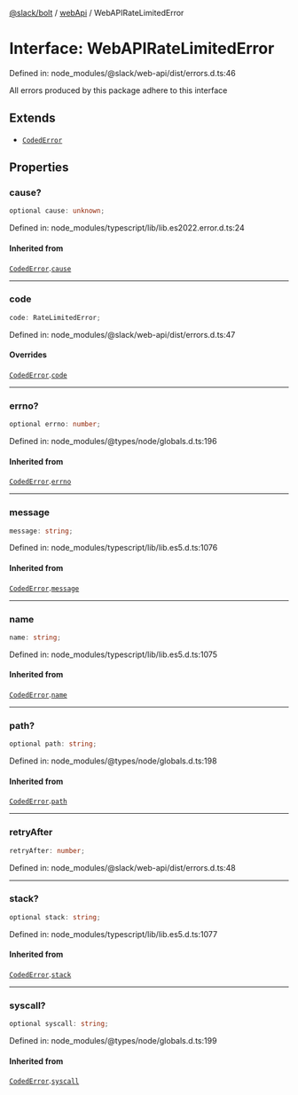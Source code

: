 [@slack/bolt](../../../../index.md) / [webApi](../index.md) / WebAPIRateLimitedError

# Interface: WebAPIRateLimitedError

Defined in: node\_modules/@slack/web-api/dist/errors.d.ts:46

All errors produced by this package adhere to this interface

## Extends

- [`CodedError`](CodedError.md)

## Properties

### cause?

```ts
optional cause: unknown;
```

Defined in: node\_modules/typescript/lib/lib.es2022.error.d.ts:24

#### Inherited from

[`CodedError`](CodedError.md).[`cause`](CodedError.md#cause)

***

### code

```ts
code: RateLimitedError;
```

Defined in: node\_modules/@slack/web-api/dist/errors.d.ts:47

#### Overrides

[`CodedError`](CodedError.md).[`code`](CodedError.md#code)

***

### errno?

```ts
optional errno: number;
```

Defined in: node\_modules/@types/node/globals.d.ts:196

#### Inherited from

[`CodedError`](CodedError.md).[`errno`](CodedError.md#errno)

***

### message

```ts
message: string;
```

Defined in: node\_modules/typescript/lib/lib.es5.d.ts:1076

#### Inherited from

[`CodedError`](CodedError.md).[`message`](CodedError.md#message)

***

### name

```ts
name: string;
```

Defined in: node\_modules/typescript/lib/lib.es5.d.ts:1075

#### Inherited from

[`CodedError`](CodedError.md).[`name`](CodedError.md#name)

***

### path?

```ts
optional path: string;
```

Defined in: node\_modules/@types/node/globals.d.ts:198

#### Inherited from

[`CodedError`](CodedError.md).[`path`](CodedError.md#path)

***

### retryAfter

```ts
retryAfter: number;
```

Defined in: node\_modules/@slack/web-api/dist/errors.d.ts:48

***

### stack?

```ts
optional stack: string;
```

Defined in: node\_modules/typescript/lib/lib.es5.d.ts:1077

#### Inherited from

[`CodedError`](CodedError.md).[`stack`](CodedError.md#stack)

***

### syscall?

```ts
optional syscall: string;
```

Defined in: node\_modules/@types/node/globals.d.ts:199

#### Inherited from

[`CodedError`](CodedError.md).[`syscall`](CodedError.md#syscall)
